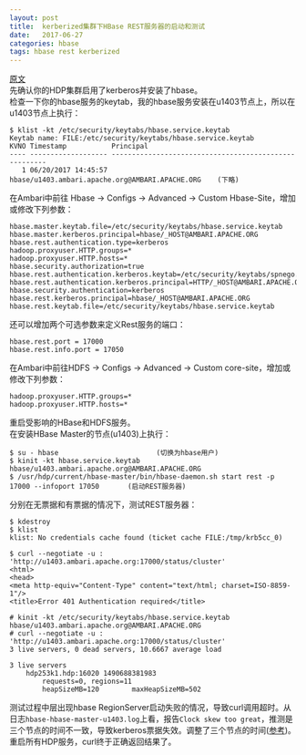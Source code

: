 ```yaml
---
layout: post
title:  kerberized集群下HBase REST服务器的启动和测试
date:   2017-06-27
categories: hbase
tags: hbase rest kerberized
---
```


[原文](https://community.hortonworks.com/articles/91425/howto-start-and-test-hbase-rest-server-in-a-kerber.html)  
先确认你的HDP集群启用了kerberos并安装了hbase。  
检查一下你的hbase服务的keytab，我的hbase服务安装在u1403节点上，所以在u1403节点上执行：
```
$ klist -kt /etc/security/keytabs/hbase.service.keytab
Keytab name: FILE:/etc/security/keytabs/hbase.service.keytab
KVNO Timestamp           Principal
---- ------------------- ------------------------------------------------------
   1 06/20/2017 14:45:57 hbase/u1403.ambari.apache.org@AMBARI.APACHE.ORG    (下略)
```
在Ambari中前往 Hbase -> Configs -> Advanced -> Custom Hbase-Site，增加或修改下列参数：
```
hbase.master.keytab.file=/etc/security/keytabs/hbase.service.keytab
hbase.master.kerberos.principal=hbase/_HOST@AMBARI.APACHE.ORG
hbase.rest.authentication.type=kerberos
hadoop.proxyuser.HTTP.groups=*
hadoop.proxyuser.HTTP.hosts=*
hbase.security.authorization=true
hbase.rest.authentication.kerberos.keytab=/etc/security/keytabs/spnego.service.keytab
hbase.rest.authentication.kerberos.principal=HTTP/_HOST@AMBARI.APACHE.ORG
hbase.security.authentication=kerberos
hbase.rest.kerberos.principal=hbase/_HOST@AMBARI.APACHE.ORG
hbase.rest.keytab.file=/etc/security/keytabs/hbase.service.keytab
```
还可以增加两个可选参数来定义Rest服务的端口：
```
hbase.rest.port = 17000
hbase.rest.info.port = 17050
```
在Ambari中前往HDFS -> Configs -> Advanced -> Custom core-site，增加或修改下列参数：
```
hadoop.proxyuser.HTTP.groups=*
hadoop.proxyuser.HTTP.hosts=*
```
重启受影响的HBase和HDFS服务。  
在安装HBase Master的节点(u1403)上执行：
```
$ su - hbase                        (切换为hbase用户)
$ kinit -kt hbase.service.keytab hbase/u1403.ambari.apache.org@AMBARI.APACHE.ORG
$ /usr/hdp/current/hbase-master/bin/hbase-daemon.sh start rest -p 17000 --infoport 17050       (启动REST服务器)
```
分别在无票据和有票据的情况下，测试REST服务器：
```
$ kdestroy
$ klist
klist: No credentials cache found (ticket cache FILE:/tmp/krb5cc_0)
 
$ curl --negotiate -u : 'http://u1403.ambari.apache.org:17000/status/cluster'
<html>
<head>
<meta http-equiv="Content-Type" content="text/html; charset=ISO-8859-1"/>
<title>Error 401 Authentication required</title>
 
# kinit -kt /etc/security/keytabs/hbase.service.keytab hbase/u1403.ambari.apache.org@AMBARI.APACHE.ORG
# curl --negotiate -u : 'http://u1403.ambari.apache.org:17000/status/cluster'
3 live servers, 0 dead servers, 10.6667 average load
 
3 live servers
    hdp253k1.hdp:16020 1490688381983
        requests=0, regions=11
        heapSizeMB=120        maxHeapSizeMB=502
```
测试过程中层出现hbase RegionServer启动失败的情况，导致curl调用超时。从日志`hbase-hbase-master-u1403.log`上看，报告`Clock skew too great`，推测是三个节点的时间不一致，导致kerberos票据失效。调整了三个节点的时间([参考](https://github.com/wbwangk/wbwangk.github.io/wiki/0%E7%AC%94%E8%AE%B0#%E6%97%B6%E9%97%B4%E5%90%8C%E6%AD%A5ntpd))。重启所有HDP服务，curl终于正确返回结果了。  
